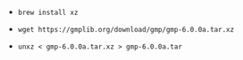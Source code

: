 * `brew install xz`

* `wget https://gmplib.org/download/gmp/gmp-6.0.0a.tar.xz`

* `unxz < gmp-6.0.0a.tar.xz > gmp-6.0.0a.tar`
